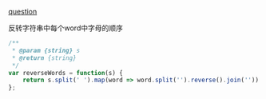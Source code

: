 [question](https://leetcode.com/problems/reverse-words-in-a-string-iii)

反转字符串中每个word中字母的顺序

```js
/**
 * @param {string} s
 * @return {string}
 */
var reverseWords = function(s) {
    return s.split(' ').map(word => word.split('').reverse().join('')).join(' ')
};
```
